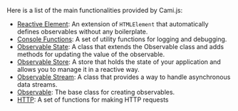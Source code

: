  Here is a list of the main functionalities provided by Cami.js:

 - [Reactive Element](./reactive_element.md): An extension of `HTMLElement` that automatically defines observables without any boilerplate.
 - [Console Functions](./console_functions.md): A set of utility functions for logging and debugging.
 - [Observable State](./observable_state.md): A class that extends the Observable class and adds methods for updating the value of the observable.
 - [Observable Store](./observable_store.md): A store that holds the state of your application and allows you to manage it in a reactive way.
 - [Observable Stream](./observable_stream.md): A class that provides a way to handle asynchronous data streams.
 - [Observable](./observable.md): The base class for creating observables.
 - [HTTP](./http.md): A set of functions for making HTTP requests
